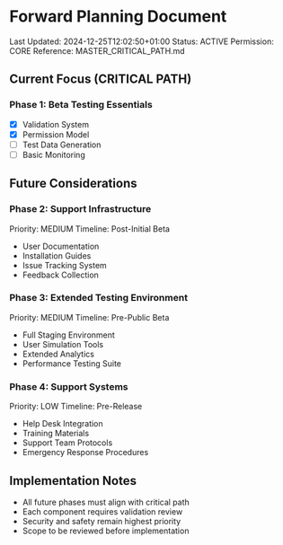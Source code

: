 # Forward Planning Document
Last Updated: 2024-12-25T12:02:50+01:00
Status: ACTIVE
Permission: CORE
Reference: MASTER_CRITICAL_PATH.md

## Current Focus (CRITICAL PATH)

### Phase 1: Beta Testing Essentials
- [x] Validation System
- [x] Permission Model
- [ ] Test Data Generation
- [ ] Basic Monitoring

## Future Considerations

### Phase 2: Support Infrastructure
Priority: MEDIUM
Timeline: Post-Initial Beta
- User Documentation
- Installation Guides
- Issue Tracking System
- Feedback Collection

### Phase 3: Extended Testing Environment
Priority: MEDIUM
Timeline: Pre-Public Beta
- Full Staging Environment
- User Simulation Tools
- Extended Analytics
- Performance Testing Suite

### Phase 4: Support Systems
Priority: LOW
Timeline: Pre-Release
- Help Desk Integration
- Training Materials
- Support Team Protocols
- Emergency Response Procedures

## Implementation Notes
- All future phases must align with critical path
- Each component requires validation review
- Security and safety remain highest priority
- Scope to be reviewed before implementation
